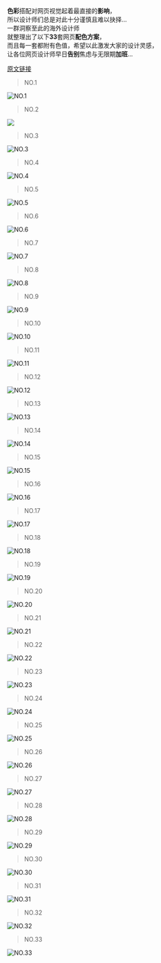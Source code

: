 **色彩**搭配对网页视觉起着最直接的**影响**，  
所以设计师们总是对此十分谨慎且难以抉择...  
一群洞察至此的海外设计师  
就整理出了以下**33**套网页**配色方案**，  
而且每一套都附有色值，希望以此激发大家的设计灵感，  
让各位网页设计师早日**告别**焦虑与无限期**加班**...

[原文链接](http://www.toutiao.com/a6409764027849769217/?tt_from=weixin&utm_campaign=client_share&app=news_article&utm_source=weixin&iid=8936260433&utm_medium=toutiao_ios&wxshare_count=1)

> NO.1

![](https://camo.githubusercontent.com/3d6186e52afd5a3c7f796d940e1dd8caa26c62a2/687474703a2f2f70312e7073746174702e636f6d2f6c617267652f3162383630303030653334313963643062393131 "NO.1")

> NO.2

![](http://p1.pstatp.com/large/1c5b000382e0066b5045"NO.2")

> NO.3

![](https://camo.githubusercontent.com/31198adeaf9ba5b2a7f1be7baf83870b99f21d30/687474703a2f2f70312e7073746174702e636f6d2f6c617267652f3163356230303033383264666262386435613362 "NO.3")

> NO.4

![](https://camo.githubusercontent.com/5403fb34fcd9e06f54c7074da2ff3f309e522596/687474703a2f2f70332e7073746174702e636f6d2f6c617267652f3162383630303030653334336131353661636131 "NO.4")

> NO.5

![](https://camo.githubusercontent.com/8ad535b8c0f7d9d4810e64ef84db77081c966669/687474703a2f2f70312e7073746174702e636f6d2f6c617267652f3163356430303030653366336462333630326666 "NO.5")

> NO.6

![](https://camo.githubusercontent.com/8d462252e5aaba4e87c60851663002f85b7d2646/687474703a2f2f70312e7073746174702e636f6d2f6c617267652f3162383630303030653334393435643936346637 "NO.6")

> NO.7

![](https://camo.githubusercontent.com/49f41d8ce389aca37f8411e5ad29f86133567b3d/687474703a2f2f70332e7073746174702e636f6d2f6c617267652f3163356230303033383265326335643331396235 "NO.7")

> NO.8

![](https://camo.githubusercontent.com/21743540651295a03317566fc65beb77868eeb19/687474703a2f2f70332e7073746174702e636f6d2f6c617267652f3163356630303031303665303939663531363333 "NO.8")

> NO.9

![](https://camo.githubusercontent.com/b82cd93df0e0374c2759a2a3c8f57c5ca35ac302/687474703a2f2f70332e7073746174702e636f6d2f6c617267652f3163356630303031303665326330393937633232 "NO.9")

> NO.10

![](https://camo.githubusercontent.com/4d8f8a20003f1777a55f1fa4fe8c2bb7005cfeb8/687474703a2f2f70332e7073746174702e636f6d2f6c617267652f3163356230303033383265353030396135646463 "NO.10")

> NO.11

![](https://camo.githubusercontent.com/d69a223d81c98e0911469e3deef4948fccd27dbc/687474703a2f2f70332e7073746174702e636f6d2f6c617267652f3162383630303030653334366165383865383162 "NO.11")

> NO.12

![](https://camo.githubusercontent.com/8b459953e6d123438215c96755bf1f6b2956af49/687474703a2f2f70312e7073746174702e636f6d2f6c617267652f3162383630303030653334346263303437666561 "NO.12")

> NO.13

![](https://camo.githubusercontent.com/2c02bb23ed6b8bed1615eb6c9ee8c0f11b80df4c/687474703a2f2f70322e7073746174702e636f6d2f6c617267652f3163356630303031303734303065343762656562 "NO.13")

> NO.14

![](https://camo.githubusercontent.com/7bb5b5e5130274d2c5d19ca9087fb0578bf0d6fa/687474703a2f2f70392e7073746174702e636f6d2f6c617267652f3163356630303031303665383238323834653334 "NO.14")

> NO.15

![](https://camo.githubusercontent.com/75656bf6f9ecbb2a05221ff99c23ac035850bbe7/687474703a2f2f70332e7073746174702e636f6d2f6c617267652f3163363030303030656163646562663163393538 "NO.15")

> NO.16

![](https://camo.githubusercontent.com/177a6d1a99eff4e99a70d5675505b9e6657f871b/687474703a2f2f70332e7073746174702e636f6d2f6c617267652f3163356230303033383265393332363966666138 "NO.16")

> NO.17

![](https://camo.githubusercontent.com/56fe766104b40f3cc48b85f2f88976e750168095/687474703a2f2f70312e7073746174702e636f6d2f6c617267652f3163356430303030653366666138653965353465 "NO.17")

> NO.18

![](https://camo.githubusercontent.com/56c07640bd7019fa964512dd11e0c464e3a0a2c9/687474703a2f2f70332e7073746174702e636f6d2f6c617267652f3163356630303031303665346239323064636365 "NO.18")

> NO.19

![](https://camo.githubusercontent.com/7e564a87faefd5c7545c83215e707b7d27b3433f/687474703a2f2f70392e7073746174702e636f6d2f6c617267652f3163363030303030656163353662356538366263 "NO.19")

> NO.20

![](https://camo.githubusercontent.com/2f5222d3a6dca4c7ed5cfc15efe6e16b84c20ed2/687474703a2f2f70312e7073746174702e636f6d2f6c617267652f3163356430303030653366353862643762663237 "NO.20")

> NO.21

![](https://camo.githubusercontent.com/16b1f74d7cf14a2c0e3684966d9654beaade26c3/687474703a2f2f70332e7073746174702e636f6d2f6c617267652f3163363030303030656163393634613562616331 "NO.21")

> NO.22

![](https://camo.githubusercontent.com/67e2952a106d8d27217d582b1b639a60851c77d1/687474703a2f2f70392e7073746174702e636f6d2f6c617267652f3163356330303032323230353338666633663433 "NO.22")

> NO.23

![](https://camo.githubusercontent.com/cc2e9240e538c3c83cbe7f1ab6f7ace77d5dc836/687474703a2f2f70392e7073746174702e636f6d2f6c617267652f3163356430303030653366636465656539613462 "NO.23")

> NO.24

![](https://camo.githubusercontent.com/81a41aa65b4ed468279033fcc8e98e7a0fb89a1c/687474703a2f2f70312e7073746174702e636f6d2f6c617267652f3163356230303033383265343464323165356239 "NO.24")

> NO.25

![](https://camo.githubusercontent.com/8fdea2e657a8d4f71ec42c94c3796b6034612a74/687474703a2f2f70312e7073746174702e636f6d2f6c617267652f3163356630303031303665356166303366306135 "NO.25")

> NO.26

![](https://camo.githubusercontent.com/d92168ba6533536c71bc0b33a95868ab3df0e5e2/687474703a2f2f70332e7073746174702e636f6d2f6c617267652f3163356330303032323230386134613463613234 "NO.26")

> NO.27

![](https://camo.githubusercontent.com/8b5ae5dadcf9f99759d483239102122405aa5074/687474703a2f2f70332e7073746174702e636f6d2f6c617267652f3162383630303030653334383462336564356265 "NO.27")

> NO.28

![](https://camo.githubusercontent.com/ebbb77e9bd90648e1c0e4712f12c8b1523521648/687474703a2f2f70322e7073746174702e636f6d2f6c617267652f3162383630303030653334633536376564366263 "NO.28")

> NO.29

![](https://camo.githubusercontent.com/14bce663bdd50f7140d3b29cab8a352b507e6047/687474703a2f2f70332e7073746174702e636f6d2f6c617267652f3163356630303031303665613336643264653437 "NO.29")

> NO.30

![](https://camo.githubusercontent.com/769356d8fa8bae710f8b081e69c422ef640e98a8/687474703a2f2f70332e7073746174702e636f6d2f6c617267652f3162383630303030653334616533363137646434 "NO.30")

> NO.31

![](https://camo.githubusercontent.com/b467b05a39e0a851236b677549ab1768ed53d5c1/687474703a2f2f70312e7073746174702e636f6d2f6c617267652f3162383330303033383232633066653035393137 "NO.31")

> NO.32

![](https://camo.githubusercontent.com/064364acb9197bbf8e840e83ed04ae87884cb588/687474703a2f2f70322e7073746174702e636f6d2f6c617267652f3163356230303033383265386131353630613838 "NO.32")

> NO.33

![](https://camo.githubusercontent.com/ab602cf30ce8e44ad49f5a045f5c3b47baff9e1b/687474703a2f2f70332e7073746174702e636f6d2f6c617267652f3163363030303030656163623438306464303061 "NO.33")

